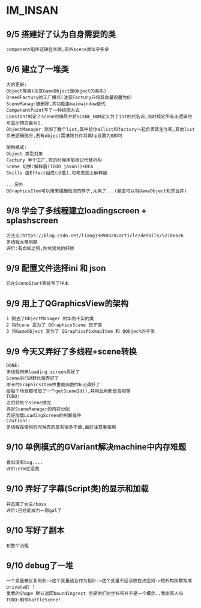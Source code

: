 # IM_INSAN

## 9/5 搭建好了认为自身需要的类
	component组件还缺些东西,另外scene类似乎多余
## 9/6 建立了一堆类
	大的更新:
    Object等类(注意GameObject是Object的类名)
    BreedFactury的工厂模式(注意Factury只将其血量设置为0)
    SceneManagr被删除,其功能由mainwindow替代
    ComponentPaint写了一种绘图方式
    Constant制定了scene的编号并将SCENE_NUM定义为了int的代名词,同时规定所有无逻辑的可显示物血量为1.
    ObjectManager 添加了数个list,其中给你allist和factury一起负责其生与死,其他list负责逻辑部分,若有object需清除只许将其hp设置为0即可

    架构模式:
    Object 类型对象
    Factury 半个工厂,死的时候用脏标记代替析构
    Scene 切换:解释器(TODO jason?)+DFA
    Skills 由Effect组成(沙盒),可考虑加上解释器

    ...另外
    QGraphicsItem可以用来碰撞检测的样子,太爽了...(甚至可以将GameObject和其合并)
## 9/8 学会了多线程建立loadingscreen + splashscreen
    方法见:https://blog.csdn.net/liang19890820/article/details/52186626
	多线程太难用额
	评价:有自知之明,你坑我坑的好惨
## 9/9 配置文件选择ini 和 json
	已在SceneStart等处写了样本
## 9/9 用上了QGraphicsView的架构
	1 删去了ObjectManager 的华而不实的类
	2 将Scene 变为了 QGraphicsScene 的子类
	3 将GameObject 变为了 QGraphicsPixmapItem 和 QObject的子类
## 9/9 今天又弄好了多线程+scene转换 
	DONE:
    多线程用来loading screen弄好了
    Scene的FSM转化器弄好了
    原来的GraphicsItem中重载函数的bug调好了
    给每个场景都增加了一个getSceneId(),并用此判断是否相等
    TODO:
    之后将每个Scene做完
    弄好SceneManager的内存分配
    弄好加载LoadingScreen的判断条件
    Caution!:
    多线程在使用的时候真的是有很多不便,最好注意着使用
## 9/10 单例模式的GVariant解决machine中内存难题
	看似没有bug....
	评价:ntm在逗我
## 9/10 弄好了字幕(Script类)的显示和加载
	并且画了女主/boss
	评价:已经能成为一部gal了
## 9/10 写好了剧本
	和整个流程
## 9/10 debug了一堆
	一个变量被反复用到->这个变量适合作为指针->这个变量不应该放在占空间->把析构函数写成private的 !
	重载的Shape 默认返回boundingrect 但是他们的坐标系并不是一个概念..我能骂人吗
	TODO:制作battleScene!
	